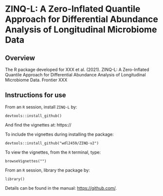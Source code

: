# ZINQ-L: A Zero-Inflated Quantile Approach for Differential Abundance Analysis of Longitudinal Microbiome Data

## Overview

The R package developed for XXX et al. (2021). ZINQ-L: A Zero-Inflated Quantile Approach for Differential Abundance Analysis of Longitudinal Microbiome Data. Frontier XXX

## Instructions for use

From an `R` session, install `ZINQ-L` by:
```
devtools::install_github()
```
And find the vignettes at: https://

To include the vignettes during installing the package:
```
devtools::install_github("wdl2459/ZINQ-v2")
```
To view the vignettes, from the `R` terminal, type: 
```
browseVignettes("")
```

From an `R` session, library the package by:
```
library()
```


Details can be found in the manual: https://github.com/.
